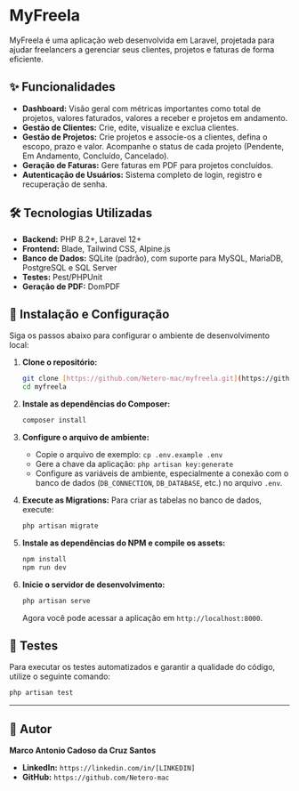 # MyFreela

MyFreela é uma aplicação web desenvolvida em Laravel, projetada para ajudar freelancers a gerenciar seus clientes, projetos e faturas de forma eficiente.

## ✨ Funcionalidades

* **Dashboard:** Visão geral com métricas importantes como total de projetos, valores faturados, valores a receber e projetos em andamento.
* **Gestão de Clientes:** Crie, edite, visualize e exclua clientes.
* **Gestão de Projetos:** Crie projetos e associe-os a clientes, defina o escopo, prazo e valor. Acompanhe o status de cada projeto (Pendente, Em Andamento, Concluído, Cancelado).
* **Geração de Faturas:** Gere faturas em PDF para projetos concluídos.
* **Autenticação de Usuários:** Sistema completo de login, registro e recuperação de senha.

## 🛠️ Tecnologias Utilizadas

* **Backend:** PHP 8.2+, Laravel 12+
* **Frontend:** Blade, Tailwind CSS, Alpine.js
* **Banco de Dados:** SQLite (padrão), com suporte para MySQL, MariaDB, PostgreSQL e SQL Server
* **Testes:** Pest/PHPUnit
* **Geração de PDF:** DomPDF

## 🚀 Instalação e Configuração

Siga os passos abaixo para configurar o ambiente de desenvolvimento local:

1.  **Clone o repositório:**
    ```bash
    git clone [https://github.com/Netero-mac/myfreela.git](https://github.com/Netero-mac/myfreela.git)
    cd myfreela
    ```

2.  **Instale as dependências do Composer:**
    ```bash
    composer install
    ```

3.  **Configure o arquivo de ambiente:**
    * Copie o arquivo de exemplo: `cp .env.example .env`
    * Gere a chave da aplicação: `php artisan key:generate`
    * Configure as variáveis de ambiente, especialmente a conexão com o banco de dados (`DB_CONNECTION`, `DB_DATABASE`, etc.) no arquivo `.env`.

4.  **Execute as Migrations:**
    Para criar as tabelas no banco de dados, execute:
    ```bash
    php artisan migrate
    ```

5.  **Instale as dependências do NPM e compile os assets:**
    ```bash
    npm install
    npm run dev
    ```

6.  **Inicie o servidor de desenvolvimento:**
    ```bash
    php artisan serve
    ```
    Agora você pode acessar a aplicação em `http://localhost:8000`.

## 🧪 Testes

Para executar os testes automatizados e garantir a qualidade do código, utilize o seguinte comando:
```bash
php artisan test
```

---

## 👤 Autor

**Marco Antonio Cadoso da Cruz Santos**

- **LinkedIn:** `https://linkedin.com/in/[LINKEDIN]` 
- **GitHub:** `https://github.com/Netero-mac`
